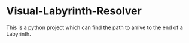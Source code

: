 # Visual-Labyrinth-Resolver
This is a python project which can find the path to arrive to the end of a Labyrinth.
